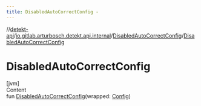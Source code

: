 ```yaml
---
title: DisabledAutoCorrectConfig -
---
```

//[detekt-api](../../index.md)/[io.gitlab.arturbosch.detekt.api.internal](../index.md)/[DisabledAutoCorrectConfig](index.md)/[DisabledAutoCorrectConfig](-disabled-auto-correct-config.md)



# DisabledAutoCorrectConfig  
[jvm]  
Content  
fun [DisabledAutoCorrectConfig](-disabled-auto-correct-config.md)(wrapped: [Config](../../io.gitlab.arturbosch.detekt.api/-config/index.md))  



